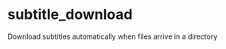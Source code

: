 subtitle_download
=================

Download subtitles automatically when files arrive in a directory
